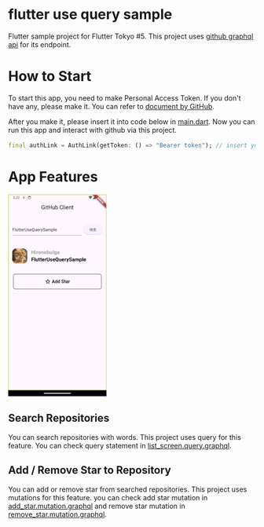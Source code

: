 # flutter use query sample

Flutter sample project for Flutter Tokyo #5.
This project uses [github graphql api](https://docs.github.com/ja/graphql) for its endpoint.

# How to Start

To start this app, you need to make Personal Access Token.
If you don't have any, please make it.
You can refer to [document by GitHub](https://docs.github.com/ja/authentication/keeping-your-account-and-data-secure/creating-a-personal-access-token).

After you make it, please insert it into code below in [main.dart](./lib/main.dart).
Now you can run this app and interact with github via this project.

```dart
final authLink = AuthLink(getToken: () => "Bearer token"); // insert your token here
```

# App Features
<img src="./docs/images/app_list_image.png" alt="アプリイメージ" width="200"/>

## Search Repositories
You can search repositories with words.
This project uses query for this feature.
You can check query statement in [list_screen.query.graphql](lib/screen/list_screen/graphql/list_screen.query.graphql).

## Add / Remove Star to Repository
You can add or remove star from searched repositories.
This project uses mutations for this feature.
you can check add star mutation in [add_star.mutation.graphql](lib/network/mutation/add_star/graphql/add_star.mutation.graphql) and remove star mutation in [remove_star.mutation.graphql](lib/network/mutation/remove_star/graphql/remove_star.mutation.graphql).